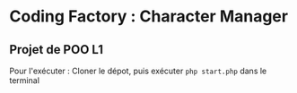 # Coding Factory : Character Manager

## Projet de POO L1

Pour l'exécuter : Cloner le dépot, puis exécuter `php start.php` dans le terminal